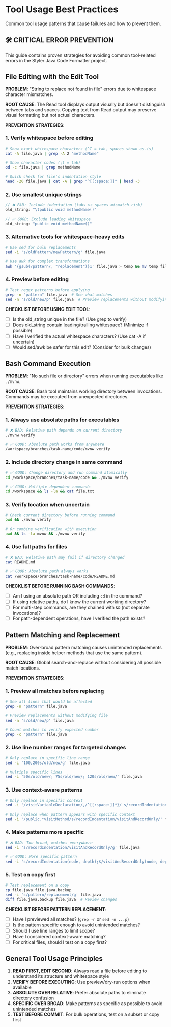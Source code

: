 # Tool Usage Best Practices

Common tool usage patterns that cause failures and how to prevent them.

## 🛠️ CRITICAL ERROR PREVENTION

This guide contains proven strategies for avoiding common tool-related errors in the Styler Java Code
Formatter project.

## File Editing with the Edit Tool

**PROBLEM**: "String to replace not found in file" errors due to whitespace character mismatches.

**ROOT CAUSE**: The Read tool displays output visually but doesn't distinguish between tabs and spaces.
Copying text from Read output may preserve visual formatting but not actual characters.

**PREVENTION STRATEGIES**:

### 1. Verify whitespace before editing

```bash
# Show exact whitespace characters (^I = tab, spaces shown as-is)
cat -A file.java | grep -A 2 "methodName"

# Show character codes (\t = tab)
od -c file.java | grep methodName

# Quick check for file's indentation style
head -20 file.java | cat -A | grep "^[[:space:]]" | head -3
```

### 2. Use smallest unique strings

```java
// ❌ BAD: Include indentation (tabs vs spaces mismatch risk)
old_string: "\tpublic void methodName()"

// ✅ GOOD: Exclude leading whitespace
old_string: "public void methodName()"
```

### 3. Alternative tools for whitespace-heavy edits

```bash
# Use sed for bulk replacements
sed -i 's/oldPattern/newPattern/g' file.java

# Use awk for complex transformations
awk '{gsub(/pattern/, "replacement")}1' file.java > temp && mv temp file.java
```

### 4. Preview before editing

```bash
# Test regex patterns before applying
grep -n "pattern" file.java  # See what matches
sed -n 's/old/new/p' file.java  # Preview replacements without modifying
```

**CHECKLIST BEFORE USING EDIT TOOL**:
- [ ] Is the old_string unique in the file? (Use grep to verify)
- [ ] Does old_string contain leading/trailing whitespace? (Minimize if possible)
- [ ] Have I verified the actual whitespace characters? (Use cat -A if uncertain)
- [ ] Would sed/awk be safer for this edit? (Consider for bulk changes)

## Bash Command Execution

**PROBLEM**: "No such file or directory" errors when running executables like `./mvnw`.

**ROOT CAUSE**: Bash tool maintains working directory between invocations. Commands may be executed from
unexpected directories.

**PREVENTION STRATEGIES**:

### 1. Always use absolute paths for executables

```bash
# ❌ BAD: Relative path depends on current directory
./mvnw verify

# ✅ GOOD: Absolute path works from anywhere
/workspace/branches/task-name/code/mvnw verify
```

### 2. Include directory change in same command

```bash
# ✅ GOOD: Change directory and run command atomically
cd /workspace/branches/task-name/code && ./mvnw verify

# ✅ GOOD: Multiple dependent commands
cd /workspace && ls -la && cat file.txt
```

### 3. Verify location when uncertain

```bash
# Check current directory before running command
pwd && ./mvnw verify

# Or combine verification with execution
pwd && ls -la mvnw && ./mvnw verify
```

### 4. Use full paths for files

```bash
# ❌ BAD: Relative path may fail if directory changed
cat README.md

# ✅ GOOD: Absolute path always works
cat /workspace/branches/task-name/code/README.md
```

**CHECKLIST BEFORE RUNNING BASH COMMANDS**:
- [ ] Am I using an absolute path OR including `cd` in the command?
- [ ] If using relative paths, do I know the current working directory?
- [ ] For multi-step commands, are they chained with `&&` (not separate invocations)?
- [ ] For path-dependent operations, have I verified the path exists?

## Pattern Matching and Replacement

**PROBLEM**: Over-broad pattern matching causes unintended replacements (e.g., replacing inside helper methods
that use the same pattern).

**ROOT CAUSE**: Global search-and-replace without considering all possible match locations.

**PREVENTION STRATEGIES**:

### 1. Preview all matches before replacing

```bash
# See all lines that would be affected
grep -n "pattern" file.java

# Preview replacements without modifying file
sed -n 's/old/new/p' file.java

# Count matches to verify expected number
grep -c "pattern" file.java
```

### 2. Use line number ranges for targeted changes

```bash
# Only replace in specific line range
sed -i '100,200s/old/new/g' file.java

# Multiple specific lines
sed -i '50s/old/new/; 75s/old/new/; 120s/old/new/' file.java
```

### 3. Use context-aware patterns

```bash
# Only replace in specific context
sed -i '/visitVariableDeclaration/,/^[[:space:]]*}/ s/recordIndentation/visitAndRecordOnly/' file.java

# Only replace when pattern appears with specific context
sed -i '/public.*visitMethod/s/recordIndentation/visitAndRecordOnly/' file.java
```

### 4. Make patterns more specific

```bash
# ❌ BAD: Too broad, matches everywhere
sed -i 's/recordIndentation/visitAndRecordOnly/g' file.java

# ✅ GOOD: More specific pattern
sed -i 's/recordIndentation(node, depth);$/visitAndRecordOnly(node, depth);/g' file.java
```

### 5. Test on copy first

```bash
# Test replacement on a copy
cp file.java file.java.backup
sed -i 's/pattern/replacement/g' file.java
diff file.java.backup file.java  # Review changes
```

**CHECKLIST BEFORE PATTERN REPLACEMENT**:
- [ ] Have I previewed all matches? (`grep -n` or `sed -n ...p`)
- [ ] Is the pattern specific enough to avoid unintended matches?
- [ ] Should I use line ranges to limit scope?
- [ ] Have I considered context-aware matching?
- [ ] For critical files, should I test on a copy first?

## General Tool Usage Principles

1.  **READ FIRST, EDIT SECOND**: Always read a file before editing to understand its structure and whitespace
   style
2. **VERIFY BEFORE EXECUTING**: Use preview/dry-run options when available
3. **ABSOLUTE OVER RELATIVE**: Prefer absolute paths to eliminate directory confusion
4. **SPECIFIC OVER BROAD**: Make patterns as specific as possible to avoid unintended matches
5. **TEST BEFORE COMMIT**: For bulk operations, test on a subset or copy first
